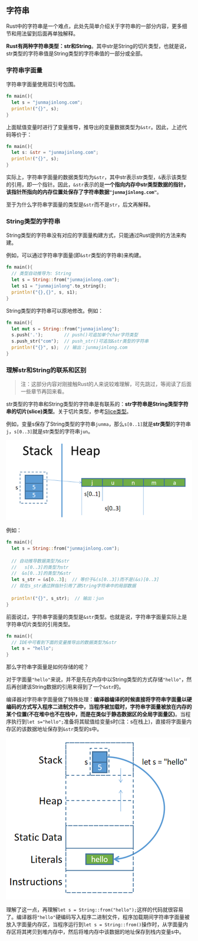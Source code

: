 ## 字符串

Rust中的字符串是一个难点，此处先简单介绍关于字符串的一部分内容，更多细节和用法留到后面再单独解释。

**Rust有两种字符串类型：str和String**。其中str是String的切片类型，也就是说，str类型的字符串值是String类型的字符串值的一部分或全部。

### 字符串字面量

字符串字面量使用双引号包围。

```rust
fn main(){
  let s = "junmajinlong.com";
  println!("{}", s);
}
```

上面赋值变量时进行了变量推导，推导出的变量数据类型为`&str`。因此，上述代码等价于：

```rust
fn main(){
  let s: &str = "junmajinlong.com";
  println!("{}", s);
}
```

实际上，字符串字面量的数据类型均为`&str`，其中str表示str类型，`&`表示该类型的引用，即一个指针。因此，`&str`表示的是**一个指向内存中str类型数据的指针，该指针所指向的内存位置处保存了字符串数据`"junmajinlong.com"`**。

至于为什么字符串字面量的类型是`&str`而不是`str`，后文再解释。

### String类型的字符串

String类型的字符串没有对应的字面量构建方式，只能通过Rust提供的方法来构建。

例如，可以通过字符串字面量(即`&str`类型的字符串)来构建。

```rust
fn main(){
  // 类型自动推导为: String
  let s = String::from("junmajinlong.com");
  let s1 = "junmajinlong".to_string();
  println!("{},{}", s, s1);
}
```

String类型的字符串可以原地修改。例如：

```rust
fn main(){
  let mut s = String::from("junmajinlong");
  s.push('.');        // push()可追加单个char字符类型
  s.push_str("com");  // push_str()可追加&str类型的字符串
  println!("{}", s);  // 输出：junmajinlong.com
}
```

### 理解str和String的联系和区别

> 注：这部分内容对刚接触Rust的人来说较难理解，可先跳过，等阅读了后面一些章节再回来看。

str类型的字符串和String类型的字符串是有联系的：**str字符串是String类型字符串的切片(slice)类型**。关于切片类型，参考[Slice类型](../ch3/08_slice.md)。

例如，变量s保存了String类型的字符串`junma`，那么`s[0..1]`就是**str类型**的字符串`j`，`s[0..3]`就是str类型的字符串`jun`。

![](1608709804628.png)

例如：
```rust
fn main(){
  let s = String::from("junmajinlong.com");
  
  // 自动推导数据类型为&str
  //   s[0..3]的类型为str
  //  &s[0..3]的类型为&str
  let s_str = &s[0..3];  // 等价于&(s[0..3])而不是(&s)[0..3]
  // 现在s_str通过胖指针引用了源String字符串中的局部数据
  
  println!("{}", s_str);  // 输出：jun
}
```

前面说过，字符串字面量的类型是`&str`类型。也就是说，字符串字面量实际上是字符串切片类型的引用类型。

```rust
fn main(){
  // IDE中可看到下面的变量推导出的数据类型为&str
  let s = "hello";
}
```

那么字符串字面量是如何存储的呢？

对于字面量`"hello"`来说，并不是先在内存中以String类型的方式存储`"hello"`，然后再创建该String数据的引用来得到了一个`&str`的。

编译器对字符串字面量做了特殊处理：**编译器编译的时候直接将字符串字面量以硬编码的方式写入程序二进制文件中，当程序被加载时，字符串字面量被放在内存的某个位置(不在堆中也不在栈中，而是在类似于静态数据区的全局字面量区)**。当程序执行到`let s="hello";`准备将其赋值给变量s时(注：s在栈上)，直接将字面量内存区的该数据地址保存到`&str`类型的s中。

![](1608822066638.png)

理解了这一点，再理解`let s = String::from("hello");`这样的代码就很容易了。编译器将`"hello"`硬编码写入程序二进制文件，程序加载期间字符串字面量被放入字面量内存区，当程序运行到`let s = String::from()`操作时，从字面量内存区将其拷贝到堆内存中，然后将堆内存中该数据的地址保存到栈内变量s中。




